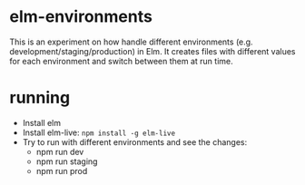 # elm-environments
This is an experiment on how handle different environments (e.g. development/staging/production) in Elm. 
It creates files with different values for each environment and switch between them at run time.

# running
- Install elm
- Install elm-live: `npm install -g elm-live`
- Try to run with different environments and see the changes:
  - npm run dev
  - npm run staging
  - npm run prod
